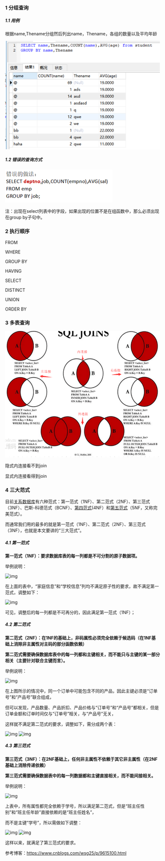 ### 1 分组查询

##### 1.1 用例

根据name,Thename分组然后列出name，Thename，各组的数量以及平均年龄

![](../assets/1.png)



##### 1.2 错误的查询方式

![](../assets/2.png)

注：出现在select列表中的字段，如果出现的位置不是在组函数中，那么必须出现在group by子句中。





### 2 执行顺序

FROM

WHERE

GROUP BY

HAVING

SELECT

DISTINCT

UNION

ORDER BY







### 3 多表查询

![](../assets/3.png)





隐式内连接看不到join

显式内连接看得到join





### 4 三大范式

目前[关系数据库](https://baike.baidu.com/item/%E5%85%B3%E7%B3%BB%E6%95%B0%E6%8D%AE%E5%BA%93/1237340)有六种范式：第一范式（1NF）、第二范式（2NF）、第三范式（3NF）、巴斯-科德范式（BCNF）、[第四范式](https://baike.baidu.com/item/%E7%AC%AC%E5%9B%9B%E8%8C%83%E5%BC%8F/3193985)(4NF）和[第五范式](https://baike.baidu.com/item/%E7%AC%AC%E4%BA%94%E8%8C%83%E5%BC%8F/5025271)（5NF，又称完美范式）。

而通常我们用的最多的就是第一范式（1NF）、第二范式（2NF）、第三范式（3NF），也就是本文要讲的“三大范式”。

##### 4.1 第一范式

**第一范式（1NF）：要求数据库表的每一列都是不可分割的原子数据项。**

举例说明：

![img](https://images2018.cnblogs.com/blog/1218459/201809/1218459-20180909201651535-1215699096.png)

在上面的表中，“家庭信息”和“学校信息”列均不满足原子性的要求，故不满足第一范式，调整如下：

![img](https://images2018.cnblogs.com/blog/1218459/201809/1218459-20180909202243826-1032549277.png)

可见，调整后的每一列都是不可再分的，因此满足第一范式（1NF）；

 

##### 4.2 第二范式

**第二范式（2NF）：在1NF的基础上，非码属性必须完全依赖于候选码（在1NF基础上消除非主属性对主码的部分函数依赖）**

**第二范式需要确保数据库表中的每一列都和主键相关，而不能只与主键的某一部分相关（主要针对联合主键而言）。**

举例说明：

![img](https://images2018.cnblogs.com/blog/1218459/201809/1218459-20180909204750951-639647799.png)

在上图所示的情况中，同一个订单中可能包含不同的产品，因此主键必须是“订单号”和“产品号”联合组成，

但可以发现，产品数量、产品折扣、产品价格与“订单号”和“产品号”都相关，但是订单金额和订单时间仅与“订单号”相关，与“产品号”无关，

这样就不满足第二范式的要求，调整如下，需分成两个表：

 ![img](https://images2018.cnblogs.com/blog/1218459/201809/1218459-20180909210444227-1008056975.png)  ![img](https://images2018.cnblogs.com/blog/1218459/201809/1218459-20180909210458847-2092897116.png)

 

##### 4.3 第三范式

**第三范式（3NF）：在2NF基础上，任何非主属性不依赖于其它非主属性（在2NF基础上消除传递依赖）**

**第三范式需要确保数据表中的每一列数据都和主键直接相关，而不能间接相关。**

举例说明：

![img](https://images2018.cnblogs.com/blog/1218459/201809/1218459-20180909211311408-1364899740.png)

上表中，所有属性都完全依赖于学号，所以满足第二范式，但是“班主任性别”和“班主任年龄”直接依赖的是“班主任姓名”，

而不是主键“学号”，所以需做如下调整：

![img](https://images2018.cnblogs.com/blog/1218459/201809/1218459-20180909211539242-1391100354.png)  ![img](https://images2018.cnblogs.com/blog/1218459/201809/1218459-20180909211602202-1069383439.png)

这样以来，就满足了第三范式的要求。





参考博客：https://www.cnblogs.com/wsg25/p/9615100.html